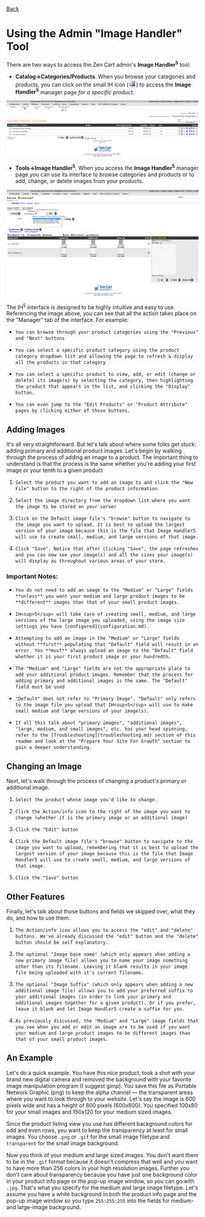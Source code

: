 [Back](../README.md "Return to the main page")
# Using the Admin "Image Handler" Tool

There are two ways to access the Zen Cart admin's **Image Handler<sup>5</sup>** tool:
- **Catalog->Categories/Products**.  When you browse your categories and products, you can click on the small IH icon (![](images/icon_image_handler.gif)) to access the **Image Handler<sup>5</sup>** manager page _for a specific product_.

![](images/ih_from_listing.png)

- **Tools->Image Handler<sup>5</sup>**. When you access the **Image Handler<sup>5</sup>** manager page you can use its interface to browse categories and products or to add, change, or delete images from your products.

![](images/ih_from_header.png)

The IH<sup>5</sup> interface is designed to be highly intuitive and easy to use. Referencing the image above, you can see that all the action takes place on the "Manager" tab of the interface. For example:

-     You can browse through your product categories using the "Previous" and "Next" buttons
-     You can select a specific product category using the product category dropdown list and allowing the page to refresh & display all the products in that category
-     You can select a specific product to view, add, or edit (change or delete) its image(s) by selecting the category, then highlighting the product that appears in the list, and clicking the "Display" button.
-     You can even jump to the "Edit Products" or "Product Attribute" pages by clicking either of those buttons.

## Adding Images

It's all very straightforward. But let's talk about where some folks get stuck: adding primary and additional product images. Let's begin by walking through the process of adding an image to a product. The important thing to understand is that the process is the same whether you're adding your first image or your tenth to a given product

1.     Select the product you want to add an image to and click the "New File" button to the right of the product information
1.     Select the image directory from the dropdown list where you want the image to be stored on your server
1.     Click on the Default image file's "browse" button to navigate to the image you want to upload. It is best to upload the largest version of your image because this is the file that Image Handler5 will use to create small, medium, and large versions of that image.
1.     Click "Save". Notice that after clicking "Save", the page refreshes and you can now see your image(s) and all the sizes your image(s) will display as throughout various areas of your store.

### Important Notes:

-     You do not need to add an image to the "Medium" or "Large" fields **unless** you want your medium and large product images to be **different** images than that of your small product images.
-     IH<sup>5</sup> will take care of creating small, medium, and large versions of the large image you uploaded, using the image size settings you have [configured](configuration.md).
-     Attempting to add an image in the "Medium" or "Large" fields without **first** populating that "Default" field will result in an error. You **must** always upload an image to the "Default" field whether it is your first product image or your hundredth.
-     The "Medium" and "Large" fields are not the appropriate place to add your additional product images. Remember that the process for adding primary and additional images is the same. The "Default" field must be used
-     "Default" does not refer to "Primary Image". "Default" only refers to the image file you upload that IH<sup>5</sup> will use to make small medium and large versions of your image(s).
-     If all this talk about "primary images", "additional images", "large, medium, and small images", etc. has your head spinning, refer to the [Troubleshooting](troubleshooting.md) section of this readme and look at the "Prepare Your Site For Growth" section to gain a deeper understanding.

## Changing an Image

Next, let's walk through the process of changing a product's primary or additional image.

1.     Select the product whose image you'd like to change.
1.     Click the Action/info icon to the right of the image you want to change (whether it is the primary image or an additional image)
1.     Click the "Edit" button
1.     Click the Default image file's "browse" button to navigate to the image you want to upload, remembering that it is best to upload the largest version of your image because this is the file that Image Handler5 will use to create small, medium, and large versions of that image.
1.     Click the "Save" button

## Other Features

Finally, let's talk about those buttons and fields we skipped over, what they do, and how to use them.

1.     The Action/info icon allows you to access the "edit" and "delete" buttons. We've already discussed the "edit" button and the "delete" button should be self explanatory.
1.     The optional "Image base name" (which only appears when adding a new primary image file) allows you to name your image something other than its filename. Leaving it blank results in your image file being uploaded with it's current filename.
1.     The optional "Image Suffix" (which only appears when adding a new additional image file) allows you to add your preferred suffix to your additional images (in order to link your primary and additional images together for a given product). Or if you prefer, leave it blank and let Image Handler5 create a suffix for you.
1.     As previously discussed, the "Medium" and "Large" image fields that you see when you add or edit an image are to be used if you want your medium and large product images to be different images than that of your small product images.



## An Example

Let's do a quick example. You have this nice product, took a shot with your brand new digital camera and removed the background with your favorite image manipulation program (I suggest gimp). You save this file as Portable Network Graphic (png) to keep the alpha channel &mdash; the transparent areas where you want to look through to your website. Let's say the image is 600 pixels wide and has a height of 800 pixels (600x800). You specified 100x80 for your small images and 150x120 for your medium sized images.

Since the product listing view you use has different background colors for odd and even rows, you want to keep the transparency at least for small images. You choose `.png` or `.gif` for the small image filetype and `transparent` for the small image background.

Now you think of your medium and large sized images. You don't want them to be in the `.gif` format because it doesn't compress that well and you want to have more than 256 colors in your high resolution images. Further you don't care about transparency because you have just one background color in your product info page or the pop-up image window, so you can go with `.jpg`. That's what you specify for the medium and large image filetype. Let's assume you have a white background in both the product info page and the pop-up image window so you type `255:255:255` into the fields for medium- and large-image background.